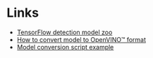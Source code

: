 Links
=====

- [TensorFlow detection model zoo](https://github.com/tensorflow/models/blob/master/research/object_detection/g3doc/tf2_detection_zoo.md)
- [How to convert model to OpenVINO™ format](https://docs.openvinotoolkit.org/latest/_docs_MO_DG_prepare_model_convert_model_tf_specific_Convert_Object_Detection_API_Models.html)
- [Model conversion script example](https://github.com/openvinotoolkit/cvat/blob/3e09503ba6c6daa6469a6c4d275a5a8b168dfa2c/components/tf_annotation/install.sh#L23)
